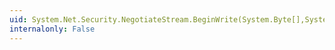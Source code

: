 ```yaml
---
uid: System.Net.Security.NegotiateStream.BeginWrite(System.Byte[],System.Int32,System.Int32,System.AsyncCallback,System.Object)
internalonly: False
---
```

